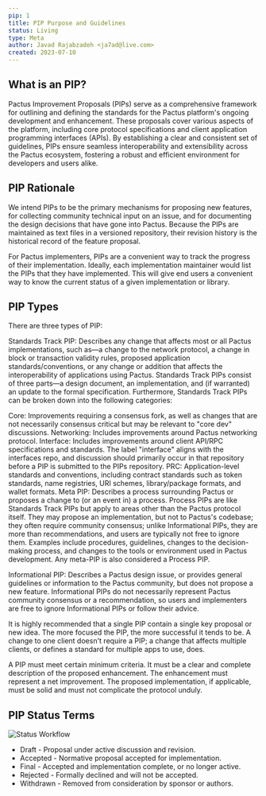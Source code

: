```yaml
---
pip: 1
title: PIP Purpose and Guidelines
status: Living
type: Meta
author: Javad Rajabzadeh <ja7ad@live.com>
created: 2023-07-10
---
```


## What is an PIP?

Pactus Improvement Proposals (PIPs) serve as a comprehensive framework for outlining and defining the standards 
for the Pactus platform's ongoing development and enhancement. These proposals cover various aspects of the platform, 
including core protocol specifications and client application programming interfaces (APIs). By establishing a clear 
and consistent set of guidelines, PIPs ensure seamless interoperability and extensibility across the Pactus ecosystem, 
fostering a robust and efficient environment for developers and users alike.

## PIP Rationale

We intend PIPs to be the primary mechanisms for proposing new features, for collecting community technical input on an issue, and for documenting the design decisions that have gone into Pactus. Because the PIPs are maintained as text files in a versioned repository, their revision history is the historical record of the feature proposal.

For Pactus implementers, PIPs are a convenient way to track the progress of their implementation. Ideally, each implementation maintainer would list the PIPs that they have implemented. This will give end users a convenient way to know the current status of a given implementation or library.

## PIP Types

There are three types of PIP:

Standards Track PIP: Describes any change that affects most or all Pactus implementations, such as—a change to the network protocol, a change in block or transaction validity rules, proposed application standards/conventions, or any change or addition that affects the interoperability of applications using Pactus. Standards Track PIPs consist of three parts—a design document, an implementation, and (if warranted) an update to the formal specification. Furthermore, Standards Track PIPs can be broken down into the following categories:

Core: Improvements requiring a consensus fork, as well as changes that are not necessarily consensus critical but may be relevant to "core dev" discussions.
Networking: Includes improvements around Pactus networking protocol.
Interface: Includes improvements around client API/RPC specifications and standards. The label "interface" aligns with the interfaces repo, and discussion should primarily occur in that repository before a PIP is submitted to the PIPs repository.
PRC: Application-level standards and conventions, including contract standards such as token standards, name registries, URI schemes, library/package formats, and wallet formats.
Meta PIP: Describes a process surrounding Pactus or proposes a change to (or an event in) a process. Process PIPs are like Standards Track PIPs but apply to areas other than the Pactus protocol itself. They may propose an implementation, but not to Pactus's codebase; they often require community consensus; unlike Informational PIPs, they are more than recommendations, and users are typically not free to ignore them. Examples include procedures, guidelines, changes to the decision-making process, and changes to the tools or environment used in Pactus development. Any meta-PIP is also considered a Process PIP.

Informational PIP: Describes a Pactus design issue, or provides general guidelines or information to the Pactus community, but does not propose a new feature. Informational PIPs do not necessarily represent Pactus community consensus or a recommendation, so users and implementers are free to ignore Informational PIPs or follow their advice.

It is highly recommended that a single PIP contain a single key proposal or new idea. The more focused the PIP, the more successful it tends to be. A change to one client doesn't require a PIP; a change that affects multiple clients, or defines a standard for multiple apps to use, does.

A PIP must meet certain minimum criteria. It must be a clear and complete description of the proposed enhancement. The enhancement must represent a net improvement. The proposed implementation, if applicable, must be solid and must not complicate the protocol unduly.

## PIP Status Terms

![Status Workflow](../assets/pip-1/status-flow.jpg)

- Draft - Proposal under active discussion and revision.
- Accepted - Normative proposal accepted for implementation.
- Final - Accepted and implementation complete, or no longer active.
- Rejected - Formally declined and will not be accepted.
- Withdrawn - Removed from consideration by sponsor or authors.
